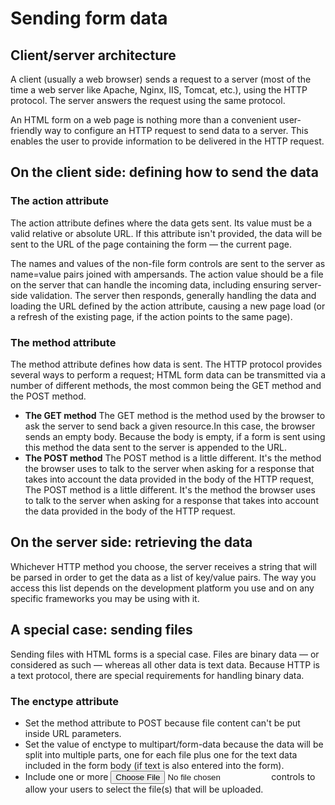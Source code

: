 # Sending form data
## Client/server architecture
A client (usually a web browser) sends a request to a server (most of the time a web server like Apache, Nginx, IIS, Tomcat, etc.), using the HTTP protocol. The server answers the request using the same protocol.

An HTML form on a web page is nothing more than a convenient user-friendly way to configure an HTTP request to send data to a server. This enables the user to provide information to be delivered in the HTTP request.

## On the client side: defining how to send the data
### The action attribute
The action attribute defines where the data gets sent. Its value must be a valid relative or absolute URL. If this attribute isn't provided, the data will be sent to the URL of the page containing the form — the current page.

The names and values of the non-file form controls are sent to the server as name=value pairs joined with ampersands. The action value should be a file on the server that can handle the incoming data, including ensuring server-side validation. The server then responds, generally handling the data and loading the URL defined by the action attribute, causing a new page load (or a refresh of the existing page, if the action points to the same page).

### The method attribute
The method attribute defines how data is sent. The HTTP protocol provides several ways to perform a request; HTML form data can be transmitted via a number of different methods, the most common being the GET method and the POST method.
* **The GET method**
The GET method is the method used by the browser to ask the server to send back a given resource.In this case, the browser sends an empty body. Because the body is empty, if a form is sent using this method the data sent to the server is appended to the URL.
* **The POST method**
The POST method is a little different. It's the method the browser uses to talk to the server when asking for a response that takes into account the data provided in the body of the HTTP request, The POST method is a little different. It's the method the browser uses to talk to the server when asking for a response that takes into account the data provided in the body of the HTTP request.

## On the server side: retrieving the data
Whichever HTTP method you choose, the server receives a string that will be parsed in order to get the data as a list of key/value pairs. The way you access this list depends on the development platform you use and on any specific frameworks you may be using with it.

## A special case: sending files
Sending files with HTML forms is a special case. Files are binary data — or considered as such — whereas all other data is text data. Because HTTP is a text protocol, there are special requirements for handling binary data.

### The enctype attribute
* Set the method attribute to POST because file content can't be put inside URL parameters.
* Set the value of enctype to multipart/form-data because the data will be split into multiple parts, one for each file plus one for the text data included in the form body (if text is also entered into the form).
* Include one or more <input type="file"> controls to allow your users to select the file(s) that will be uploaded.
